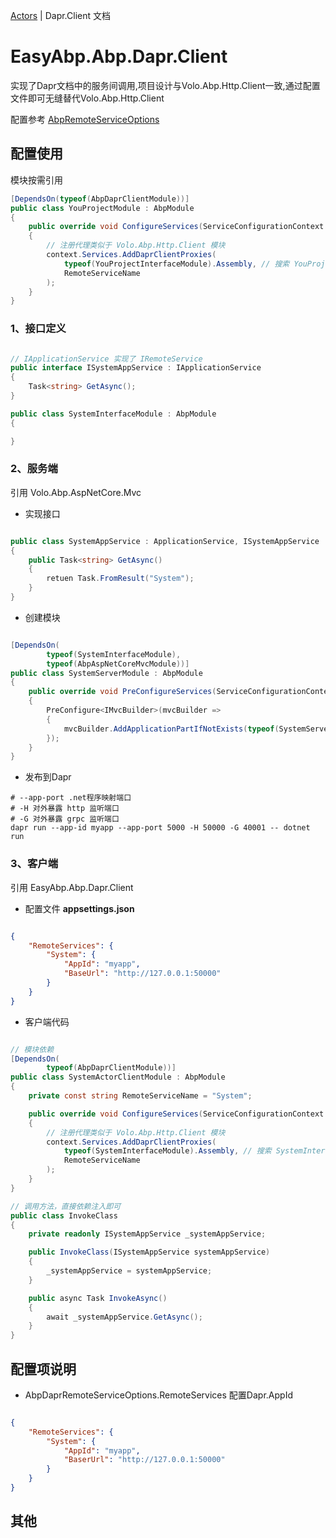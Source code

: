 [Actors](../../README.md) | Dapr.Client 文档

# EasyAbp.Abp.Dapr.Client

实现了Dapr文档中的服务间调用,项目设计与Volo.Abp.Http.Client一致,通过配置文件即可无缝替代Volo.Abp.Http.Client  

配置参考 [AbpRemoteServiceOptions](https://docs.abp.io/zh-Hans/abp/latest/API/Dynamic-CSharp-API-Clients#abpremoteserviceoptions)  

## 配置使用

模块按需引用

```csharp
[DependsOn(typeof(AbpDaprClientModule))]
public class YouProjectModule : AbpModule
{
	public override void ConfigureServices(ServiceConfigurationContext context)
    {
        // 注册代理类似于 Volo.Abp.Http.Client 模块
        context.Services.AddDaprClientProxies(
            typeof(YouProjectInterfaceModule).Assembly, // 搜索 YouProjectInterfaceModule 模块下的远程服务定义
            RemoteServiceName
        );
    }
}
```


### 1、接口定义

```c#

// IApplicationService 实现了 IRemoteService
public interface ISystemAppService : IApplicationService
{
    Task<string> GetAsync();
}

public class SystemInterfaceModule : AbpModule
{

}

```

### 2、服务端

引用 Volo.Abp.AspNetCore.Mvc

* 实现接口

```c#

public class SystemAppService : ApplicationService, ISystemAppService
{
    public Task<string> GetAsync() 
    {
        retuen Task.FromResult("System");
    }
}

```

* 创建模块

```c#

[DependsOn(
        typeof(SystemInterfaceModule),
        typeof(AbpAspNetCoreMvcModule))]
public class SystemServerModule : AbpModule
{
    public override void PreConfigureServices(ServiceConfigurationContext context)
    {
        PreConfigure<IMvcBuilder>(mvcBuilder =>
        {
            mvcBuilder.AddApplicationPartIfNotExists(typeof(SystemServerModule).Assembly);
        });
    }
}

```

* 发布到Dapr

```shell
# --app-port .net程序映射端口
# -H 对外暴露 http 监听端口
# -G 对外暴露 grpc 监听端口
dapr run --app-id myapp --app-port 5000 -H 50000 -G 40001 -- dotnet run

```

### 3、客户端

引用 EasyAbp.Abp.Dapr.Client

* 配置文件 **appsettings.json**

```json

{
    "RemoteServices": {
        "System": {
            "AppId": "myapp",
            "BaseUrl": "http://127.0.0.1:50000"
        }
    }
}

```

* 客户端代码  

```c#

// 模块依赖
[DependsOn(
        typeof(AbpDaprClientModule))]
public class SystemActorClientModule : AbpModule
{
    private const string RemoteServiceName = "System";

    public override void ConfigureServices(ServiceConfigurationContext context)
    {
        // 注册代理类似于 Volo.Abp.Http.Client 模块
        context.Services.AddDaprClientProxies(
            typeof(SystemInterfaceModule).Assembly, // 搜索 SystemInterfaceModule 模块下的IRemoteService定义创建代理
            RemoteServiceName
        );
    }
}

// 调用方法，直接依赖注入即可
public class InvokeClass
{
    private readonly ISystemAppService _systemAppService;

    public InvokeClass(ISystemAppService systemAppService)
    {
        _systemAppService = systemAppService; 
    }

    public async Task InvokeAsync()
    {
        await _systemAppService.GetAsync();
    }
}

```


## 配置项说明
    
* AbpDaprRemoteServiceOptions.RemoteServices 配置Dapr.AppId

```json

{
    "RemoteServices": {
        "System": {
            "AppId": "myapp",
            "BaserUrl": "http://127.0.0.1:50000"
        }
    }
}

```


## 其他

